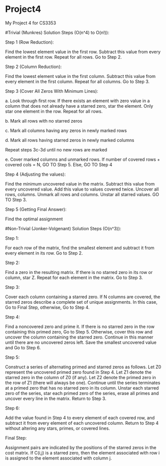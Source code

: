 # Project4
My Project 4 for CS3353

#Trivial (Munkres) Solution Steps (O(n^4) to O(n!)):

Step 1 (Row Reduction):

Find the lowest element value in the first row. Subtract this value from every element in the first row. Repeat for all rows. Go to Step 2.

Step 2 (Column Reduction):

Find the lowest element value in the first column. Subtract this value from every element in the first column. Repeat for all columns. Go to Step 3.

Step 3 (Cover All Zeros With Minimum Lines):

a. Look through first row. If there exists an element with zero value in a column that does not already have a starred zero, star the element. Only star one element in the row. Repeat for all rows. 

b. Mark all rows with no starred zeros

c. Mark all columns having any zeros in newly marked rows

d. Mark all rows having starred zeros in newly marked columns

Repeat steps 3c-3d until no new rows are marked

e. Cover marked columns and unmarked rows. If number of covered rows + covered cols = N, GO TO Step 5. Else, GO TO Step 4

Step 4 (Adjusting the values):

Find the minimum uncovered value in the matrix. Subtract this value from every uncovered value. Add this value to values covered twice. Uncover all rows, columns. Unmark all rows and columns. Unstar all starred values. GO TO Step 3. 

Step 5 (Getting Final Answer):

Find the optimal assignment

#Non-Trivial (Jonker-Volgenant) Solution  Steps (O(n^3)):

Step 1:

For each row of the matrix, find the smallest element and subtract it from every element in its row.  Go to Step 2.

Step 2:

Find a zero in the resulting matrix.  If there is no starred zero in its row or column, star Z. Repeat for each element in the matrix. Go to Step 3.

Step 3:

Cover each column containing a starred zero.  If N columns are covered, the starred zeros describe a complete set of unique assignments.  In this case, Go to Final Step, otherwise, Go to Step 4.

Step 4: 

Find a noncovered zero and prime it.  If there is no starred zero in the row containing this primed zero, Go to Step 5.  Otherwise, cover this row and uncover the column containing the starred zero. Continue in this manner until there are no uncovered zeros left. Save the smallest uncovered value and Go to Step 6.

Step 5:

Construct a series of alternating primed and starred zeros as follows.  Let Z0 represent the uncovered primed zero found in Step 4.  Let Z1 denote the starred zero in the column of Z0 (if any). Let Z2 denote the primed zero in the row of Z1 (there will always be one).  Continue until the series terminates at a primed zero that has no starred zero in its column.  Unstar each starred zero of the series, star each primed zero of the series, erase all primes and uncover every line in the matrix.  Return to Step 3.

Step 6:

Add the value found in Step 4 to every element of each covered row, and subtract it from every element of each uncovered column.  Return to Step 4 without altering any stars, primes, or covered lines.

Final Step:

Assignment pairs are indicated by the positions of the starred zeros in the cost matrix.  If C(i,j) is a starred zero, then the element associated with row i is assigned to the element associated with column j.